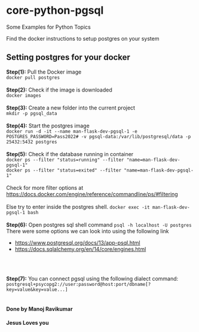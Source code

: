 # core-python-pgsql
Some Examples for Python Topics

Find the docker instructions to setup postgres on your system
## Setting postgres for your docker
**Step(1):** Pull the Docker image <br/>
`docker pull postgres`
<br/>
<br/>
**Step(2):** Check if the image is downloaded<br/>
`docker images`
<br/>
<br/>
**Step(3):** Create a new folder into the current project<br/>
`mkdir -p pgsql_data`
<br/>
<br/>
**Step(4):** Start the postgres image<br/>
`docker run -d -it --name man-flask-dev-pgsql-1 -e POSTGRES_PASSWORD=Pass2022# -v pgsql-data:/var/lib/postgresql/data -p 25432:5432 postgres`
<br/>
<br/>
**Step(5):** Check if the database running in container<br/>
`docker ps --filter "status=running" --filter "name=man-flask-dev-pgsql-1"`
<br/>
`docker ps --filter "status=exited" --filter "name=man-flask-dev-pgsql-1"`
<br/>
<br/>
Check for more filter options at
https://docs.docker.com/engine/reference/commandline/ps/#filtering
<br/>
<br/>
Else try to enter inside the postgres shell.
`docker exec -it man-flask-dev-pgsql-1 bash`
<br/>
<br/>
**Step(6):** Open postgres sql shell command
`psql -h localhost -U postgres`
<br/>
There were some options we can look into using the following link 
- https://www.postgresql.org/docs/13/app-psql.html
- https://docs.sqlalchemy.org/en/14/core/engines.html
<br/>
<br/>

**Step(7):** You can connect pgsql using the following dialect command:
<br/>
`postgresql+psycopg2://user:password@host:port/dbname[?key=value&key=value...]`
<br/>
<br/>





#### Done by Manoj Ravikumar
#### Jesus Loves you
